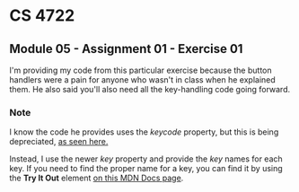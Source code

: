 # CS 4722
## Module 05 - Assignment 01 - Exercise 01

I'm providing my code from this particular exercise because the button handlers were a pain for anyone who wasn't in class when he explained them. He also said you'll also need all the key-handling code going forward.

### Note

I know the code he provides uses the *keycode* property, but this is being depreciated, [as seen here.](https://developer.mozilla.org/en-US/docs/Web/API/KeyboardEvent/keyCode)

Instead, I use the newer *key* property and provide the *key* names for each key. If you need to find the proper name for a key, you can find it by using the **Try It Out** element [on this MDN Docs page](https://developer.mozilla.org/en-US/docs/Web/API/KeyboardEvent/code).

